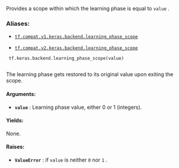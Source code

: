 Provides a scope within which the learning phase is equal to  `value` .



### Aliases:

- [ `tf.compat.v1.keras.backend.learning_phase_scope` ](/api_docs/python/tf/keras/backend/learning_phase_scope)

- [ `tf.compat.v2.keras.backend.learning_phase_scope` ](/api_docs/python/tf/keras/backend/learning_phase_scope)



```
 tf.keras.backend.learning_phase_scope(value)
 
```

The learning phase gets restored to its original value upon exiting the scope.



#### Arguments:

- **`value`** : Learning phase value, either 0 or 1 (integers).



#### Yields:
None.



#### Raises:

- **`ValueError`** : if  `value`  is neither  `0`  nor  `1` .

